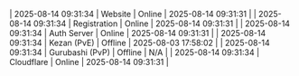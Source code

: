 | 2025-08-14 09:31:34 | Website | Online | 2025-08-14 09:31:31 |
| 2025-08-14 09:31:34 | Registration | Online | 2025-08-14 09:31:31 |
| 2025-08-14 09:31:34 | Auth Server | Online | 2025-08-14 09:31:31 |
| 2025-08-14 09:31:34 | Kezan (PvE) | Offline | 2025-08-03 17:58:02 |
| 2025-08-14 09:31:34 | Gurubashi (PvP) | Offline | N/A |
| 2025-08-14 09:31:34 | Cloudflare | Online | 2025-08-14 09:31:31 |
